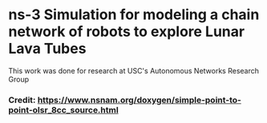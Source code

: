 # ns-3 Simulation for modeling a chain network of robots to explore Lunar Lava Tubes

This work was done for research at USC's Autonomous Networks Research Group

### Credit: https://www.nsnam.org/doxygen/simple-point-to-point-olsr_8cc_source.html 
